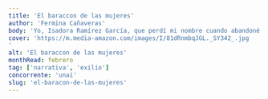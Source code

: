 ```yaml
---
title: 'El baraccon de las mujeres'
author: 'Fermina Cañaveras'
body: 'Yo, Isadora Ramírez García, que perdí mi nombre cuando abandoné España junto a mi madre, Carmen, y a mi tía Teresa en 1939 en busca de mi hermano Ignacio, voy a contarte mi historia, María. '
cover: 'https://m.media-amazon.com/images/I/81dRnmbqJGL._SY342_.jpg
'
alt: 'El baraccon de las mujeres'
monthRead: febrero
tag: ['narrativa', 'exilio']
concorrente: 'unai'
slug: 'el-baracon-de-las-mujeres'
---
```

